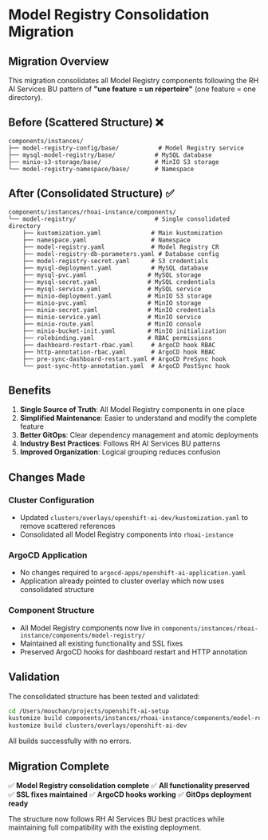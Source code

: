 # Model Registry Consolidation Migration

## Migration Overview

This migration consolidates all Model Registry components following the RH AI Services BU pattern of **"une feature = un répertoire"** (one feature = one directory).

## Before (Scattered Structure) ❌

```
components/instances/
├── model-registry-config/base/           # Model Registry service
├── mysql-model-registry/base/           # MySQL database
├── minio-s3-storage/base/               # MinIO S3 storage  
└── model-registry-namespace/base/       # Namespace
```

## After (Consolidated Structure) ✅

```
components/instances/rhoai-instance/components/
└── model-registry/                      # Single consolidated directory
    ├── kustomization.yaml              # Main kustomization
    ├── namespace.yaml                  # Namespace
    ├── model-registry.yaml             # Model Registry CR
    ├── model-registry-db-parameters.yaml # Database config
    ├── model-registry-secret.yaml      # S3 credentials
    ├── mysql-deployment.yaml           # MySQL database
    ├── mysql-pvc.yaml                 # MySQL storage
    ├── mysql-secret.yaml              # MySQL credentials
    ├── mysql-service.yaml             # MySQL service
    ├── minio-deployment.yaml          # MinIO S3 storage
    ├── minio-pvc.yaml                 # MinIO storage
    ├── minio-secret.yaml              # MinIO credentials
    ├── minio-service.yaml             # MinIO service
    ├── minio-route.yaml               # MinIO console
    ├── minio-bucket-init.yaml         # MinIO initialization
    ├── rolebinding.yaml               # RBAC permissions
    ├── dashboard-restart-rbac.yaml     # ArgoCD hook RBAC
    ├── http-annotation-rbac.yaml       # ArgoCD hook RBAC
    ├── pre-sync-dashboard-restart.yaml # ArgoCD PreSync hook
    └── post-sync-http-annotation.yaml  # ArgoCD PostSync hook
```

## Benefits

1. **Single Source of Truth**: All Model Registry components in one place
2. **Simplified Maintenance**: Easier to understand and modify the complete feature
3. **Better GitOps**: Clear dependency management and atomic deployments
4. **Industry Best Practices**: Follows RH AI Services BU patterns
5. **Improved Organization**: Logical grouping reduces confusion

## Changes Made

### Cluster Configuration
- Updated `clusters/overlays/openshift-ai-dev/kustomization.yaml` to remove scattered references
- Consolidated all Model Registry components into `rhoai-instance`

### ArgoCD Application
- No changes required to `argocd-apps/openshift-ai-application.yaml` 
- Application already pointed to cluster overlay which now uses consolidated structure

### Component Structure
- All Model Registry components now live in `components/instances/rhoai-instance/components/model-registry/`
- Maintained all existing functionality and SSL fixes
- Preserved ArgoCD hooks for dashboard restart and HTTP annotation

## Validation

The consolidated structure has been tested and validated:

```bash
cd /Users/mouchan/projects/openshift-ai-setup
kustomize build components/instances/rhoai-instance/components/model-registry
kustomize build clusters/overlays/openshift-ai-dev
```

All builds successfully with no errors.

## Migration Complete

✅ **Model Registry consolidation complete**
✅ **All functionality preserved**  
✅ **SSL fixes maintained**
✅ **ArgoCD hooks working**
✅ **GitOps deployment ready**

The structure now follows RH AI Services BU best practices while maintaining full compatibility with the existing deployment.
